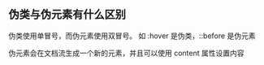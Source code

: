 

## 伪类与伪元素有什么区别

伪类使用单冒号，而伪元素使用双冒号。
如 :hover 是伪类，::before 是伪元素

伪元素会在文档流生成一个新的元素，并且可以使用 content 属性设置内容